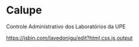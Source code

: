 # Calupe
Controle Administrativo dos Laboratórios da UPE

https://jsbin.com/lavedonigu/edit?html,css,js,output
